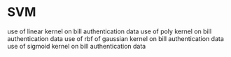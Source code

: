 # SVM
use of linear kernel on bill authentication data
use of poly kernel on bill authentication data
use of rbf of gaussian kernel on bill authentication data
use of sigmoid kernel on bill authentication data
